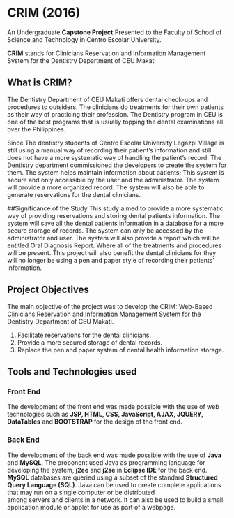 # CRIM (2016)
An Undergraduate **Capstone Project** Presented to the Faculty of School of Science and Technology in Centro Escolar University.

**CRIM** stands for Clinicians Reservation and Information Management System for the Dentistry Department of CEU Makati


## What is CRIM?
The Dentistry Department of CEU Makati offers dental check-ups and procedures to outsiders. The clinicians do treatments for their own patients as their way of practicing their profession. The Dentistry program in CEU is one of the best programs that is usually topping the dental examinations all over the Philippines.

Since The dentistry students of Centro Escolar University Legazpi Village is still using a manual way of recording their patient’s information and still does not have a more systematic way of handling the patient’s record. The Dentistry department commissioned the developers to create the system for them. The system helps maintain information about patients; This system is secure and only accessible by the user and the administrator. The system will provide a more organized record. The system will also be able to generate reservations for the dental clinicians.

##Significance of the Study
This study aimed to provide a more systematic way of providing reservations and storing dental patients information. 
The system will save all the dental patients information in a database for a more secure storage of records. The system can only be accessed by the administrator and user. The system will also provide a report which will be entitled Oral Diagnosis Report. Where all of the treatments and procedures will be present.
This project will also benefit the dental clinicians for they will no longer be using a pen and paper style of recording their patients’ information.

## Project Objectives
The main objective of the project was to develop the CRIM: Web-Based Clinicians Reservation and Information Management System for the Dentistry Department of CEU Makati.
1. Facilitate reservations for the dental clinicians.
2. Provide a more secured storage of dental records.
3. Replace the pen and paper system of dental health information storage.

## Tools and Technologies used

### Front End
The development of the front end was made possible with the use of web technologies such as **JSP, HTML, CSS, JavaScript, AJAX, JQUERY, DataTables** and **BOOTSTRAP** for the design of the front end.

### Back End
The development of the back end was made possible with the use of **Java** and **MySQL**. The proponent used Java as programming language for developing the system, **j2ee** and **j2se** in **Eclipse IDE** for the back end. **MySQL** databases are queried using a subset of the standard **Structured Query Language (SQL)**. Java can be used to create complete applications that may run on a single computer or be distributed among servers and clients in a network. It can also be used to build a small application module or applet for use as part of a webpage. 




